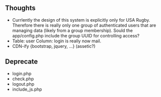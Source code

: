 ## Thoughts

*  Currlently the design of this system is explicitly only for USA Rugby. Therefore there is really only one group of authenticated users that are managing data (likely from a group membership). Sould the app/config.php include the group UUID for controlling access?
*  Table: user Column: login is really now mail.
*  CDN-ify {bootstrap, jquery, ...} (assetic?)

## Deprecate

*  login.php
*  check.php
*  logout.php
*  include_js.php


